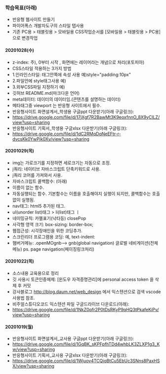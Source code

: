 ### 학습목표(아래)

- 반응형 웹사이트 만들기
- 파이어폭스 개발자도구의 스타일 탭사용
- 기존 PC용 > 태블릿용 > 모바일용 CSS작업순서를 [모바일용 > 태블릿용 > PC용] 으로 변경작업

#### 20201028(수)
- z-index: 주), 0부터 시작 , 화면에는 레이어라는 개념으로 처리(포토피아)
- CSS스타일 적용하는 3가지 방법
- 1.인라인스타일: 태그안쪽에 속성 사용 
    예)style="padding:10px"
- 2.파일안에 style태그사용 
    예)<style>내부스타일 주기</style>
- 3.외부CSS파일 지정하기 
    예)<link href="css파일위치"/>
- 깃허브 README.md(마크다운 언어)
- meta데이터: 데이터의 데이터임.(콘텐츠를 설명하는 데이터)
- 메타태그중 viewport 는 반응형 사이트에서 필수.
- 반응형사이트 화면설계서_학생용 구글ppt 다운받기(아래 구글링크):
- https://drive.google.com/file/d/17jXgf7R2BawMt3K9eoxfnnO_8X9yClLZ/view?usp=sharing
- 반응형사이트 기획서_학생용 구글xlsx 다운받기(아래 구글링크):
- https://drive.google.com/file/d/1dC2RMqDqNeEFtr-r-dvcsKk0YwPjk0Xy/view?usp=sharing

#### 20201029(목)
- img는 가로크기를 지정하면 세로크기는 자동으로 조정.
- j쿼리: 네이티브 자바스크립트 단축키워드로 사용.
- j쿼리 코어를 가져와서 사용.
- 자바스크립트 콜백함수: (아래)
- 이름이 없는 함수.
- 자동실행되는 함수. 기본함수는 이름을 호출해야지 
실행이 되지만, 콜백함수는 호출없이 실행됨.
- nav태그: html5 추가된 태그.
- ul(unorder list)태그 > li(list)태그 ㅣ
- 네이밍규칙: 카멜표기(낙타등) closePop
- 사각형 영역 크기: box-sizing: border-box;
- 웹접근성: 시각장애인을 위한 코딩추가.
- 스크린리더 프로그램용 코딩: 예, text-indent:
- 햄버거메뉴: .openMOgnb--> gnb(global navigation)
글로벌 네비게이션(전체메뉴)
ps. page navigation(페이징링크처리)
#### 20201022(목)

- 소스내용 교육용으로 정리
- 깃 사용시 토큰인증헤제: [윈도우 자격증명관리]에 personal access token 을 삭제 후 커밋
- 강사블로그 http://blog.daum.net/web_design 에서 익스텐션으로 검색 vscode 사용법 참조.
- 비주얼스튜디오코드 익스텐션 파일 구글드라이브 다운로드(아래):
- https://drive.google.com/file/d/1NkZ0qfr2P0tDsRKyP9qHQ3tPkafeKiPv/view?usp=sharing

#### 20201019(월)

- 반응형사이트 화면설계서_교사용 구글ppt 다운받기(아래 구글링크):
- https://drive.google.com/file/d/1GqBK_sKPFpfhTDd4whbLK3ZLXP1g3_Kw/view?usp=sharing
- 반응형사이트 기획서_교사용 구글xlsx 다운받기(아래 구글링크):
- https://drive.google.com/file/d/1Wjuov4TCQjqBtCu5EbUc3SNns8PaxHSX/view?usp=sharing
